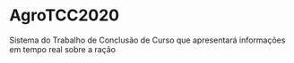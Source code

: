 # AgroTCC2020
Sistema do Trabalho de Conclusão de Curso que apresentará informações em tempo real sobre a ração
